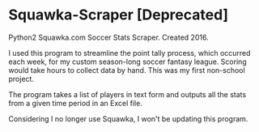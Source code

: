 # Squawka-Scraper [Deprecated]
Python2 Squawka.com Soccer Stats Scraper. Created 2016.

I used this program to streamline the point tally process, which occurred each week, for my custom  season-long soccer fantasy league. Scoring would take hours to collect data by hand. This was my first non-school project.

The program takes a list of players in text form and outputs all the stats from a given time period in an Excel file.

Considering I no longer use Squawka, I won't be updating this program.
